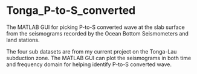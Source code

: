 # Tonga_P-to-S_converted
The MATLAB GUI for picking P-to-S converted wave at the slab surface from the seismograms recorded by the Ocean Bottom Seismometers and land stations. 

The four sub datasets are from my current project on the Tonga-Lau subduction zone. The MATLAB GUI can plot the seismograms in both time and frequency domain for helping identify P-to-S converted wave. 
